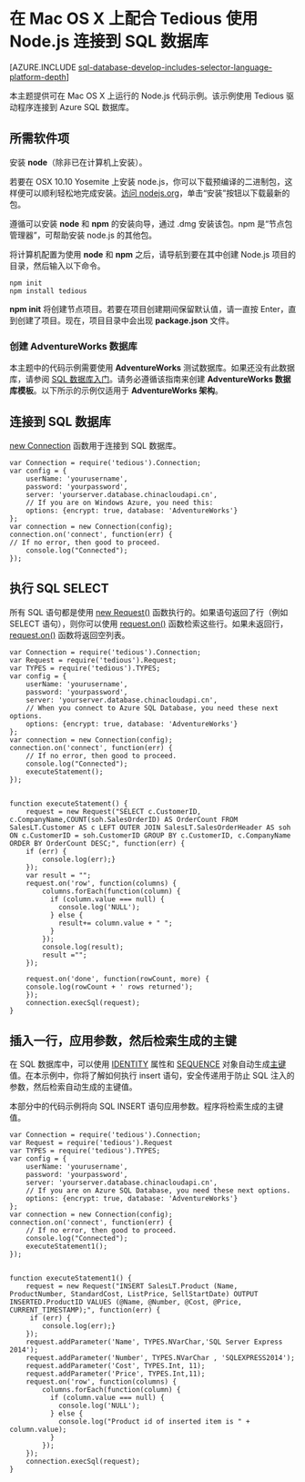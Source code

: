 <properties 
	pageTitle="在 Mac OS X 上配合 Tedious 使用 Node.js 连接到 SQL 数据库" 
	description="演示了一个可以用来连接到 Azure SQL 数据库的 Node.js 代码示例。该示例使用 Tedious 驱动程序进行连接。"
	services="sql-database" 
	documentationCenter="" 
	authors="meet-bhagdev" 
	manager="jeffreyg" 
	editor=""/>


<tags 
	ms.service="sql-database"
	ms.date="10/20/2015" 
	wacn.date="12/22/2015"/>


# 在 Mac OS X 上配合 Tedious 使用 Node.js 连接到 SQL 数据库


[AZURE.INCLUDE [sql-database-develop-includes-selector-language-platform-depth](../includes/sql-database-develop-includes-selector-language-platform-depth.md)]


本主题提供可在 Mac OS X 上运行的 Node.js 代码示例。该示例使用 Tedious 驱动程序连接到 Azure SQL 数据库。


## 所需软件项


安装 **node**（除非已在计算机上安装）。


若要在 OSX 10.10 Yosemite 上安装 node.js，你可以下载预编译的二进制包，这样便可以顺利轻松地完成安装。[访问 nodejs.org](http://nodejs.org/)，单击“安装”按钮以下载最新的包。

遵循可以安装 **node** 和 **npm** 的安装向导，通过 .dmg 安装该包。npm 是“节点包管理器”，可帮助安装 node.js 的其他包。


将计算机配置为使用 **node** 和 **npm** 之后，请导航到要在其中创建 Node.js 项目的目录，然后输入以下命令。


	npm init
	npm install tedious


**npm init** 将创建节点项目。若要在项目创建期间保留默认值，请一直按 Enter，直到创建了项目。现在，项目目录中会出现 **package.json** 文件。


### 创建 AdventureWorks 数据库


本主题中的代码示例需要使用 **AdventureWorks** 测试数据库。如果还没有此数据库，请参阅 [SQL 数据库入门](/documentation/articles/sql-database-get-started)。请务必遵循该指南来创建 **AdventureWorks 数据库模板**。以下所示的示例仅适用于 **AdventureWorks 架构**。


## 连接到 SQL 数据库

[new Connection](http://pekim.github.io/tedious/api-connection.html) 函数用于连接到 SQL 数据库。

	var Connection = require('tedious').Connection;
	var config = {
		userName: 'yourusername',
		password: 'yourpassword',
		server: 'yourserver.database.chinacloudapi.cn',
		// If you are on Windows Azure, you need this:
		options: {encrypt: true, database: 'AdventureWorks'}
	};
	var connection = new Connection(config);
	connection.on('connect', function(err) {
	// If no error, then good to proceed.
		console.log("Connected");
	});


## 执行 SQL SELECT


所有 SQL 语句都是使用 [new Request()](http://pekim.github.io/tedious/api-request.html) 函数执行的。如果语句返回了行（例如 SELECT 语句），则你可以使用 [request.on()](http://pekim.github.io/tedious/api-request.html) 函数检索这些行。如果未返回行，[request.on()](http://pekim.github.io/tedious/api-request.html) 函数将返回空列表。


	var Connection = require('tedious').Connection;
	var Request = require('tedious').Request;
	var TYPES = require('tedious').TYPES;
	var config = {
		userName: 'yourusername',
		password: 'yourpassword',
		server: 'yourserver.database.chinacloudapi.cn',
		// When you connect to Azure SQL Database, you need these next options.
		options: {encrypt: true, database: 'AdventureWorks'}
	};
	var connection = new Connection(config);
	connection.on('connect', function(err) {
		// If no error, then good to proceed.
		console.log("Connected");
		executeStatement();
	});
	
	
	function executeStatement() {
		request = new Request("SELECT c.CustomerID, c.CompanyName,COUNT(soh.SalesOrderID) AS OrderCount FROM SalesLT.Customer AS c LEFT OUTER JOIN SalesLT.SalesOrderHeader AS soh ON c.CustomerID = soh.CustomerID GROUP BY c.CustomerID, c.CompanyName ORDER BY OrderCount DESC;", function(err) {
	  	if (err) {
	   		console.log(err);} 
		});
		var result = "";
		request.on('row', function(columns) {
		    columns.forEach(function(column) {
		      if (column.value === null) {
		        console.log('NULL');
		      } else {
		        result+= column.value + " ";
		      }
		    });
		    console.log(result);
		    result ="";
		});
	
		request.on('done', function(rowCount, more) {
		console.log(rowCount + ' rows returned');
		});
		connection.execSql(request);
	}


## 插入一行，应用参数，然后检索生成的主键


在 SQL 数据库中，可以使用 [IDENTITY](https://msdn.microsoft.com/zh-cn/library/ms186775.aspx) 属性和 [SEQUENCE](https://msdn.microsoft.com/zh-cn/library/ff878058.aspx) 对象自动生成[主键](https://msdn.microsoft.com/zh-cn/library/ms179610.aspx)值。在本示例中，你将了解如何执行 insert 语句，安全传递用于防止 SQL 注入的参数，然后检索自动生成的主键值。


本部分中的代码示例将向 SQL INSERT 语句应用参数。程序将检索生成的主键值。


	var Connection = require('tedious').Connection;
	var Request = require('tedious').Request
	var TYPES = require('tedious').TYPES;
	var config = {
		userName: 'yourusername',
		password: 'yourpassword',
		server: 'yourserver.database.chinacloudapi.cn',
		// If you are on Azure SQL Database, you need these next options.
		options: {encrypt: true, database: 'AdventureWorks'}
	};
	var connection = new Connection(config);
	connection.on('connect', function(err) {
		// If no error, then good to proceed.
		console.log("Connected");
		executeStatement1();
	});
	
	
	function executeStatement1() {
		request = new Request("INSERT SalesLT.Product (Name, ProductNumber, StandardCost, ListPrice, SellStartDate) OUTPUT INSERTED.ProductID VALUES (@Name, @Number, @Cost, @Price, CURRENT_TIMESTAMP);", function(err) {
		 if (err) {
		 	console.log(err);} 
		});
		request.addParameter('Name', TYPES.NVarChar,'SQL Server Express 2014');
		request.addParameter('Number', TYPES.NVarChar , 'SQLEXPRESS2014');
		request.addParameter('Cost', TYPES.Int, 11);
		request.addParameter('Price', TYPES.Int,11);
		request.on('row', function(columns) {
		    columns.forEach(function(column) {
		      if (column.value === null) {
		        console.log('NULL');
		      } else {
		        console.log("Product id of inserted item is " + column.value);
		      }
		    });
		});		
		connection.execSql(request);
	}

<!---HONumber=Mooncake_1207_2015-->
